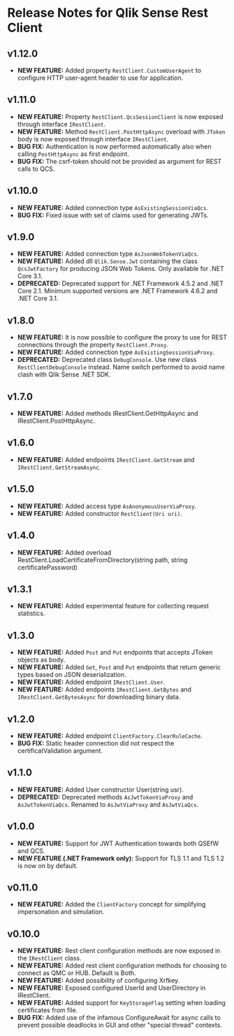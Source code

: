# Release Notes for Qlik Sense Rest Client

## v1.12.0
* **NEW FEATURE:** Added property `RestClient.CustomUserAgent` to configure HTTP user-agent header to use for application.

## v1.11.0
* **NEW FEATURE:** Property `RestClient.QcsSessionClient` is now exposed through interface `IRestClient`.
* **NEW FEATURE:** Method `RestClient.PostHttpAsync` overload with `JToken` body is now exposed through interface `IRestClient`.
* **BUG FIX:** Authentication is now performed automatically also when calling `PostHttpAsync` as first endpoint.
* **BUG FIX:** The csrf-token should not be provided as argument for REST calls to QCS.

## v1.10.0
* **NEW FEATURE:** Added connection type `AsExistingSessionViaQcs`.
* **BUG FIX:** Fixed issue with set of claims used for generating JWTs.

## v1.9.0
* **NEW FEATURE:** Added connection type `AsJsonWebTokenViaQcs`.
* **NEW FEATURE:** Added dll `Qlik.Sense.Jwt` containing the class `QcsJwtFactory` for producing JSON Web Tokens. Only available for .NET Core 3.1.
* **DEPRECATED:** Deprecated support for .NET Framework 4.5.2 and .NET Core 2.1. Minimum supported versions are .NET Framework 4.6.2 and .NET Core 3.1.

## v1.8.0
* **NEW FEATURE:** It is now possible to configure the proxy to use for REST connections through the property `RestClient.Proxy`.
* **NEW FEATURE:** Added connection type `AsExistingSessionViaProxy`.
* **DEPRECATED:** Deprecated class `DebugConsole`. Use new class `RestClientDebugConsole` instead. Name switch performed to avoid name clash with Qlik Sense .NET SDK.

## v1.7.0
* **NEW FEATURE:** Added methods IRestClient.GetHttpAsync and IRestClient.PostHttpAsync.

## v1.6.0
* **NEW FEATURE:** Added endpoints `IRestClient.GetStream` and `IRestClient.GetStreamAsync`.

## v1.5.0
* **NEW FEATURE:** Added access type `AsAnonymousUserViaProxy`.
* **NEW FEATURE:** Added constructor `RestClient(Uri uri)`.

## v1.4.0
* **NEW FEATURE:** Added overload RestClient.LoadCertificateFromDirectory(string path, string certificatePassword)

## v1.3.1
* **NEW FEATURE:** Added experimental feature for collecting request statistics.

## v1.3.0
* **NEW FEATURE:** Added `Post` and `Put` endpoints that accepts JToken objects as body.
* **NEW FEATURE:** Added `Get`, `Post` and `Put` endpoints that return generic types based on JSON deserialization.
* **NEW FEATURE:** Added endpoint `IRestClient.User`.
* **NEW FEATURE:** Added endpoints `IRestClient.GetBytes` and `IRestClient.GetBytesAsync` for downloading binary data.

## v1.2.0
* **NEW FEATURE:** Added endpoint `ClientFactory.ClearRuleCache`.
* **BUG FIX:** Static header connection did not respect the certificatValidation argument.

## v1.1.0
* **NEW FEATURE:** Added User constructor User(string usr).
* **DEPRECATED:** Deprecated methods `AsJwtTokenViaProxy` and `AsJwtTokenViaQcs`. Renamed to `AsJwtViaProxy` and `AsJwtViaQcs`.

## v1.0.0
* **NEW FEATURE:** Support for JWT Authentication towards both QSEfW and QCS.
* **NEW FEATURE (.NET Framework only):** Support for TLS 1.1 and TLS 1.2 is now on by default.

## v0.11.0
* **NEW FEATURE:** Added the `ClientFactory` concept for simplifying impersonation and simulation.

## v0.10.0
* **NEW FEATURE:** Rest client configuration methods are now exposed in the `IRestClient` class.
* **NEW FEATURE:** Added rest client configuration methods for choosing to connect as QMC or HUB. Default is Both.
* **NEW FEATURE:** Added possibility of configuring Xrfkey.
* **NEW FEATURE:** Exposed configured UserId and UserDirectory in IRestClient.
* **NEW FEATURE:** Added support for `KeyStorageFlag` setting when loading certificates from file.
* **BUG FIX:** Added use of the infamous ConfigureAwait for async calls to prevent possible deadlocks in GUI and other "special thread" contexts.
